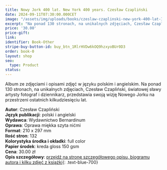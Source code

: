```yaml
---
title: Nowy Jork 400 lat. New York 400 years. Czesław Czapliński
date: 2024-09-11T07:30:00.000CET
image: "/assets/img/uploads/books/czeslaw-czaplinski-new-york-400-lat-ISBN-978-83-8333-271-0-JPG.jpg"
excerpt: "Na ponad 130 stronach, na unikalnych zdjęciach, Czesław Czapliński, światowej sławy artysty fotograf i dziennikarz,  przedstawia swoją wizję Nowego Jorku na przestrzeni ostatnich kilkudziesięciu lat."
price: '30.00' 
price-gift: 
link: 
identifier: Book-Other
stripe-buy-button-id: buy_btn_1RlrHVDw6kOQ9hzxyoBUr0D3
order: book-0
layout: shop
seo:
  type: Product
status:
---
```

 
Album ze zdjęciami i opisami zdjęć w języku polskim i angielskim. Na ponad 130 stronach, na unikalnych zdjęciach, Czesław Czapliński, światowej sławy artysty fotograf i dziennikarz,  przedstawia swoją wizję Nowego Jorku na przestrzeni ostatnich kilkudziesięciu lat.

**Autor**: Czesław Czapliński  
**Język publikacji**: polski i angielski  
**Wydawca**: Wydawnictwo Bernardinum    
**Oprawa**: Oprawa miękka szyta nićmi   
**Format**: 210 x 297 mm  
**Ilość stron**: 132  
**Kolorystyka środka i okładki**: full color   
**Papier środek**: kreda gloss 150 gsm   
**Cena**: 30.00 zł   
**Opis szczegółowy**: [przejdź na stronę szczegółowego opisu, biogramu autora i kilku zdjęć z książki](/ksiazka-new-york-400-lat/){: .text-blue-700}  

